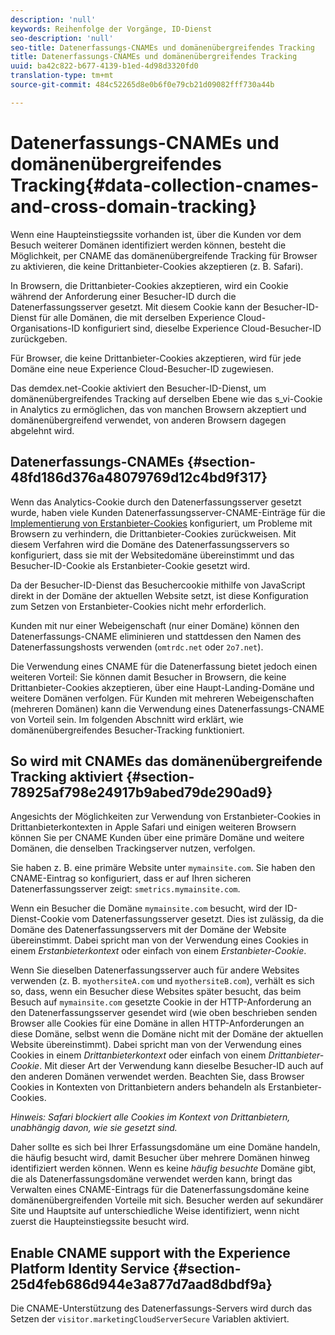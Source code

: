 ```yaml
---
description: 'null'
keywords: Reihenfolge der Vorgänge, ID-Dienst
seo-description: 'null'
seo-title: Datenerfassungs-CNAMEs und domänenübergreifendes Tracking
title: Datenerfassungs-CNAMEs und domänenübergreifendes Tracking
uuid: ba42c822-b677-4139-b1ed-4d98d3320fd0
translation-type: tm+mt
source-git-commit: 484c52265d8e0b6f0e79cb21d09082fff730a44b

---
```



# Datenerfassungs-CNAMEs und domänenübergreifendes Tracking{#data-collection-cnames-and-cross-domain-tracking}

Wenn eine Haupteinstiegssite vorhanden ist, über die Kunden vor dem Besuch weiterer Domänen identifiziert werden können, besteht die Möglichkeit, per CNAME das domänenübergreifende Tracking für Browser zu aktivieren, die keine Drittanbieter-Cookies akzeptieren (z. B. Safari).

In Browsern, die Drittanbieter-Cookies akzeptieren, wird ein Cookie während der Anforderung einer Besucher-ID durch die Datenerfassungsserver gesetzt. Mit diesem Cookie kann der Besucher-ID-Dienst für alle Domänen, die mit derselben Experience Cloud-Organisations-ID konfiguriert sind, dieselbe Experience Cloud-Besucher-ID zurückgeben.

Für Browser, die keine Drittanbieter-Cookies akzeptieren, wird für jede Domäne eine neue Experience Cloud-Besucher-ID zugewiesen.

Das demdex.net-Cookie aktiviert den Besucher-ID-Dienst, um domänenübergreifendes Tracking auf derselben Ebene wie das s_vi-Cookie in Analytics zu ermöglichen, das von manchen Browsern akzeptiert und domänenübergreifend verwendet, von anderen Browsern dagegen abgelehnt wird.

## Datenerfassungs-CNAMEs {#section-48fd186d376a48079769d12c4bd9f317}

Wenn das Analytics-Cookie durch den Datenerfassungsserver gesetzt wurde, haben viele Kunden Datenerfassungsserver-CNAME-Einträge für die [Implementierung von Erstanbieter-Cookies](https://marketing.adobe.com/resources/help/en_US/whitepapers/first_party_cookies/) konfiguriert, um Probleme mit Browsern zu verhindern, die Drittanbieter-Cookies zurückweisen. Mit diesem Verfahren wird die Domäne des Datenerfassungsservers so konfiguriert, dass sie mit der Websitedomäne übereinstimmt und das Besucher-ID-Cookie als Erstanbieter-Cookie gesetzt wird.

Da der Besucher-ID-Dienst das Besuchercookie mithilfe von JavaScript direkt in der Domäne der aktuellen Website setzt, ist diese Konfiguration zum Setzen von Erstanbieter-Cookies nicht mehr erforderlich.

Kunden mit nur einer Webeigenschaft (nur einer Domäne) können den Datenerfassungs-CNAME eliminieren und stattdessen den Namen des Datenerfassungshosts verwenden (`omtrdc.net` oder `2o7.net`).

Die Verwendung eines CNAME für die Datenerfassung bietet jedoch einen weiteren Vorteil: Sie können damit Besucher in Browsern, die keine Drittanbieter-Cookies akzeptieren, über eine Haupt-Landing-Domäne und weitere Domänen verfolgen. Für Kunden mit mehreren Webeigenschaften (mehreren Domänen) kann die Verwendung eines Datenerfassungs-CNAME von Vorteil sein. Im folgenden Abschnitt wird erklärt, wie domänenübergreifendes Besucher-Tracking funktioniert.

## So wird mit CNAMEs das domänenübergreifende Tracking aktiviert {#section-78925af798e24917b9abed79de290ad9}

Angesichts der Möglichkeiten zur Verwendung von Erstanbieter-Cookies in Drittanbieterkontexten in Apple Safari und einigen weiteren Browsern können Sie per CNAME Kunden über eine primäre Domäne und weitere Domänen, die denselben Trackingserver nutzen, verfolgen.

Sie haben z. B. eine primäre Website unter `mymainsite.com`. Sie haben den CNAME-Eintrag so konfiguriert, dass er auf Ihren sicheren Datenerfassungsserver zeigt: `smetrics.mymainsite.com`.

Wenn ein Besucher die Domäne `mymainsite.com` besucht, wird der ID-Dienst-Cookie vom Datenerfassungsserver gesetzt. Dies ist zulässig, da die Domäne des Datenerfassungsservers mit der Domäne der Website übereinstimmt. Dabei spricht man von der Verwendung eines Cookies in einem *Erstanbieterkontext* oder einfach von einem *Erstanbieter-Cookie*.

Wenn Sie dieselben Datenerfassungsserver auch für andere Websites verwenden (z. B. `myothersiteA.com` und `myothersiteB.com`), verhält es sich so, dass, wenn ein Besucher diese Websites später besucht, das beim Besuch auf `mymainsite.com` gesetzte Cookie in der HTTP-Anforderung an den Datenerfassungsserver gesendet wird (wie oben beschrieben senden Browser alle Cookies für eine Domäne in allen HTTP-Anforderungen an diese Domäne, selbst wenn die Domäne nicht mit der Domäne der aktuellen Website übereinstimmt). Dabei spricht man von der Verwendung eines Cookies in einem *Drittanbieterkontext* oder einfach von einem *Drittanbieter-Cookie*. Mit dieser Art der Verwendung kann dieselbe Besucher-ID auch auf den anderen Domänen verwendet werden. Beachten Sie, dass Browser Cookies in Kontexten von Drittanbietern anders behandeln als Erstanbieter-Cookies.

*Hinweis: Safari blockiert alle Cookies im Kontext von Drittanbietern, unabhängig davon, wie sie gesetzt sind.*

Daher sollte es sich bei Ihrer Erfassungsdomäne um eine Domäne handeln, die häufig besucht wird, damit Besucher über mehrere Domänen hinweg identifiziert werden können. Wenn es keine *häufig besuchte* Domäne gibt, die als Datenerfassungsdomäne verwendet werden kann, bringt das Verwalten eines CNAME-Eintrags für die Datenerfassungsdomäne keine domänenübergreifenden Vorteile mit sich. Besucher werden auf sekundärer Site und Hauptsite auf unterschiedliche Weise identifiziert, wenn nicht zuerst die Haupteinstiegssite besucht wird.

## Enable CNAME support with the Experience Platform Identity Service {#section-25d4feb686d944e3a877d7aad8dbdf9a}

Die CNAME-Unterstützung des Datenerfassungs-Servers wird durch das Setzen der `visitor.marketingCloudServerSecure` Variablen aktiviert.
